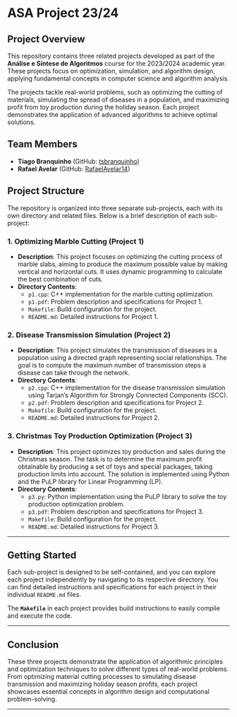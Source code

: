 # ASA Project 23/24

## Project Overview

This repository contains three related projects developed as part of the **Análise e Síntese de Algoritmos** course for the 2023/2024 academic year. These projects focus on optimization, simulation, and algorithm design, applying fundamental concepts in computer science and algorithm analysis.

The projects tackle real-world problems, such as optimizing the cutting of materials, simulating the spread of diseases in a population, and maximizing profit from toy production during the holiday season. Each project demonstrates the application of advanced algorithms to achieve optimal solutions.

## Team Members

- **Tiago Branquinho** (GitHub: [tsbranquinho](https://github.com/tsbranquinho))
- **Rafael Avelar** (GitHub: [RafaelAvelar14](https://github.com/RafaelAvelar14))

## Project Structure

The repository is organized into three separate sub-projects, each with its own directory and related files. Below is a brief description of each sub-project:

### 1. **Optimizing Marble Cutting (Project 1)**

- **Description**: This project focuses on optimizing the cutting process of marble slabs, aiming to produce the maximum possible value by making vertical and horizontal cuts. It uses dynamic programming to calculate the best combination of cuts.
- **Directory Contents**:
  - `p1.cpp`: C++ implementation for the marble cutting optimization.
  - `p1.pdf`: Problem description and specifications for Project 1.
  - `Makefile`: Build configuration for the project.
  - `README.md`: Detailed instructions for Project 1.

### 2. **Disease Transmission Simulation (Project 2)**

- **Description**: This project simulates the transmission of diseases in a population using a directed graph representing social relationships. The goal is to compute the maximum number of transmission steps a disease can take through the network.
- **Directory Contents**:
  - `p2.cpp`: C++ implementation for the disease transmission simulation using Tarjan’s Algorithm for Strongly Connected Components (SCC).
  - `p2.pdf`: Problem description and specifications for Project 2.
  - `Makefile`: Build configuration for the project.
  - `README.md`: Detailed instructions for Project 2.

### 3. **Christmas Toy Production Optimization (Project 3)**

- **Description**: This project optimizes toy production and sales during the Christmas season. The task is to determine the maximum profit obtainable by producing a set of toys and special packages, taking production limits into account. The solution is implemented using Python and the PuLP library for Linear Programming (LP).
- **Directory Contents**:
  - `p3.py`: Python implementation using the PuLP library to solve the toy production optimization problem.
  - `p3.pdf`: Problem description and specifications for Project 3.
  - `Makefile`: Build configuration for the project.
  - `README.md`: Detailed instructions for Project 3.

---

## Getting Started

Each sub-project is designed to be self-contained, and you can explore each project independently by navigating to its respective directory. You can find detailed instructions and specifications for each project in their individual `README.md` files.

The **`Makefile`** in each project provides build instructions to easily compile and execute the code.

---

## Conclusion

These three projects demonstrate the application of algorithmic principles and optimization techniques to solve different types of real-world problems. From optimizing material cutting processes to simulating disease transmission and maximizing holiday season profits, each project showcases essential concepts in algorithm design and computational problem-solving.

---
